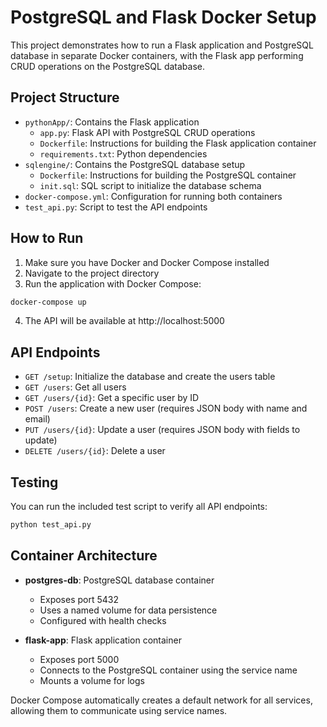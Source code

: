 # PostgreSQL and Flask Docker Setup

This project demonstrates how to run a Flask application and PostgreSQL database in separate Docker containers, with the Flask app performing CRUD operations on the PostgreSQL database.

## Project Structure

- `pythonApp/`: Contains the Flask application
  - `app.py`: Flask API with PostgreSQL CRUD operations
  - `Dockerfile`: Instructions for building the Flask application container
  - `requirements.txt`: Python dependencies
- `sqlengine/`: Contains the PostgreSQL database setup
  - `Dockerfile`: Instructions for building the PostgreSQL container
  - `init.sql`: SQL script to initialize the database schema
- `docker-compose.yml`: Configuration for running both containers
- `test_api.py`: Script to test the API endpoints

## How to Run

1. Make sure you have Docker and Docker Compose installed
2. Navigate to the project directory
3. Run the application with Docker Compose:

```bash
docker-compose up
```

4. The API will be available at http://localhost:5000

## API Endpoints

- `GET /setup`: Initialize the database and create the users table
- `GET /users`: Get all users
- `GET /users/{id}`: Get a specific user by ID
- `POST /users`: Create a new user (requires JSON body with name and email)
- `PUT /users/{id}`: Update a user (requires JSON body with fields to update)
- `DELETE /users/{id}`: Delete a user

## Testing

You can run the included test script to verify all API endpoints:

```bash
python test_api.py
```

## Container Architecture

- **postgres-db**: PostgreSQL database container
  - Exposes port 5432
  - Uses a named volume for data persistence
  - Configured with health checks

- **flask-app**: Flask application container
  - Exposes port 5000
  - Connects to the PostgreSQL container using the service name
  - Mounts a volume for logs

Docker Compose automatically creates a default network for all services, allowing them to communicate using service names.